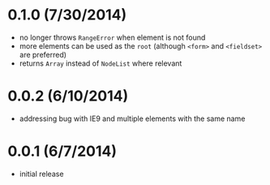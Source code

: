 
# 0.1.0 (7/30/2014)
 * no longer throws `RangeError` when element is not found
 * more elements can be used as the `root` (although `<form>` and `<fieldset>` are preferred)
 * returns `Array` instead of `NodeList` where relevant

# 0.0.2 (6/10/2014)
 * addressing bug with IE9 and multiple elements with the same name

# 0.0.1 (6/7/2014)
 * initial release

